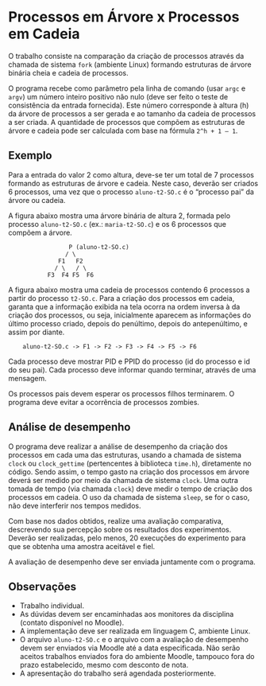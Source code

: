# Processos em Árvore x Processos em Cadeia

O trabalho consiste na comparação da criação de processos através da chamada de sistema `fork` (ambiente Linux) formando estruturas de árvore binária cheia e cadeia de processos.

O programa recebe como parâmetro pela linha de comando (usar `argc` e `argv`) um número inteiro positivo não nulo (deve ser feito o teste de consistência da entrada fornecida). Este número corresponde à altura (h) da árvore de processos a ser gerada e ao tamanho da cadeia de processos a ser criada. A quantidade de processos que compõem as estruturas de árvore e cadeia pode ser calculada com base na fórmula `2^h + 1 – 1`.

## Exemplo

Para a entrada do valor 2 como altura, deve-se ter um total de 7 processos formando as estruturas de árvore e cadeia. Neste caso, deverão ser criados 6 processos, uma vez que o processo `aluno-t2-SO.c` é o “processo pai” da árvore ou cadeia.

A figura abaixo mostra uma árvore binária de altura 2, formada pelo processo `aluno-t2-SO.c` (ex.: `maria-t2-SO.c`) e os 6 processos que compõem a árvore.

~~~
                 P (aluno-t2-SO.c)
                / \
              F1   F2
             / \   / \
           F3  F4 F5  F6

~~~

A figura abaixo mostra uma cadeia de processos contendo 6 processos a partir do processo `t2-SO.c`. Para a criação dos processos em cadeia, garanta que a informação exibida na tela ocorra na ordem inversa à da criação dos processos, ou seja, inicialmente aparecem as informações do último processo criado, depois do penúltimo, depois do antepenúltimo, e assim por diante.

~~~
    aluno-t2-SO.c -> F1 -> F2 -> F3 -> F4 -> F5 -> F6
~~~

Cada processo deve mostrar PID e PPID do processo (id do processo e id do seu pai). Cada processo deve informar quando terminar, através de uma mensagem.

Os processos pais devem esperar os processos filhos terminarem. O programa deve evitar a ocorrência de processos zombies.

## Análise de desempenho

O programa deve realizar a análise de desempenho da criação dos processos em cada uma das estruturas, usando a chamada de sistema `clock` ou `clock_gettime` (pertencentes à biblioteca `time.h`), diretamente no código. Sendo assim, o tempo gasto na criação dos processos em árvore deverá ser medido por meio da chamada de sistema `clock`. Uma outra tomada de tempo (via chamada `clock`) deve medir o tempo de criação dos processos em cadeia. O uso da chamada de sistema `sleep`, se for o caso, não deve interferir nos tempos medidos.

Com base nos dados obtidos, realize uma avaliação comparativa, descrevendo sua percepção sobre os resultados dos experimentos. Deverão ser realizadas, pelo menos, 20 execuções do experimento para que se obtenha uma amostra aceitável e fiel.

A avaliação de desempenho deve ser enviada juntamente com o programa.

## Observações

- Trabalho individual.
- As dúvidas devem ser encaminhadas aos monitores da disciplina (contato disponível no Moodle).
- A implementação deve ser realizada em linguagem C, ambiente Linux.
- O arquivo `aluno-t2-SO.c` e o arquivo com a avaliação de desempenho devem ser enviados via Moodle até a data especificada. Não serão aceitos trabalhos enviados fora do ambiente Moodle, tampouco fora do prazo estabelecido, mesmo com desconto de nota.
- A apresentação do trabalho será agendada posteriormente.
